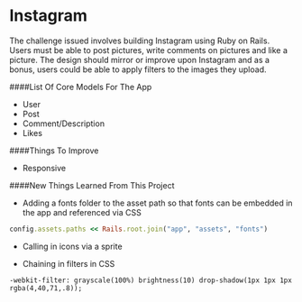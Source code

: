 Instagram
=========

The challenge issued involves building Instagram using Ruby on Rails. Users must be able to post pictures, write comments on pictures and like a picture.  The design should mirror or improve upon Instagram and as a bonus, users could be able to apply filters to the images they upload.

####List Of Core Models For The App
- User
- Post
- Comment/Description
- Likes

####Things To Improve
- Responsive

####New Things Learned From This Project
- Adding a fonts folder to the asset path so that fonts can be embedded in the app and referenced via CSS
```ruby
config.assets.paths << Rails.root.join("app", "assets", "fonts")
```
- Calling in icons via a sprite

- Chaining in filters in CSS
```
-webkit-filter: grayscale(100%) brightness(10) drop-shadow(1px 1px 1px rgba(4,40,71,.8));
```